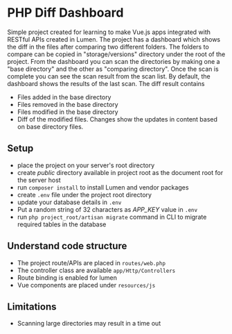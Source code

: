 # PHP Diff Dashboard

Simple project created for learning to make Vue.js apps integrated with RESTful APIs created in Lumen. The project has a dashboard which shows the diff in the files after comparing two different folders. The folders to compare can be copied in "storage/versions" directory under the root of the project. From the dashboard you can scan the directories by making one a "base directory" and the other as "comparing directory". Once the scan is complete you can see the scan result from the scan list. By default, the dashboard shows the results of the last scan. The diff result contains

- Files added in the base directory
- Files removed in the base directory
- Files modified in the base directory
- Diff of the modified files. Changes show the updates in content based on base directory files.

## Setup
- place the project on your server's root directory
- create *public* directory available in project root as the document root for the server host
- run `composer install` to install Lumen and vendor packages
- create `.env` file under the project root directory
- update your database details in `.env`
- Put a random string of 32 characters as *APP_KEY* value in `.env`
- run `php project_root/artisan migrate` command in CLI to migrate required tables in the database

## Understand code structure
- The project route/APIs are placed in `routes/web.php`
- The controller class are available `app/Http/Controllers`
- Route binding is enabled for lumen
- Vue components are placed under `resources/js`


## Limitations
- Scanning large directories may result in a time out

